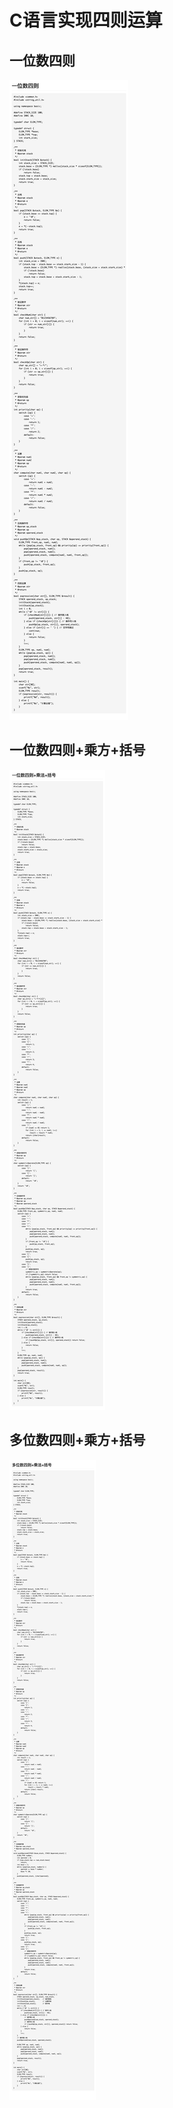 # C语言实现四则运算

## 一位数四则
![一位数四则](img/一位数四则.png)

## 一位数四则+乘方+括号
![一位数四则](img/一位数四则+乘方+括号.png)

## 多位数四则+乘方+括号
![一位数四则](img/多位数四则+乘方+括号.png)
